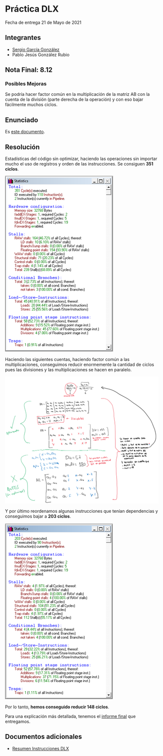 # Práctica DLX

Fecha de entrega 21 de Mayo de 2021

## Integrantes

* [Sergio García González](https://github.com/AnOrdinaryUsser)
* Pablo Jesús González Rubio

## Nota Final: 8.12

### Posibles Mejoras

Se podría hacer factor común en la multiplicación de la matriz AB con la cuenta de la división (parte derecha de la operación) y con eso bajar fácilmente muchos ciclos.

## Enunciado

Es [este documento](docs/Enunciado.pdf).

## Resolución

Estadísticas del código sin optimizar, haciendo las operaciones sin importar mucho el uso de registros y orden de las instrucciones. Se consiguen **351 ciclos**.

![Estadísticas sin optimizar](img/statsNoOpti.png)

Haciendo las siguientes cuentas, haciendo factor común a las multiplicaciones, conseguimos reducir enormemente la cantidad de ciclos pues las divisiones y las multiplicaciones se hacen en paralelo.

![Cuentas](img/cuentas.png)

Y por último reordenamos algunas instrucciones que tenían dependencias y conseguimos bajar a **203 ciclos**.

![Estadísticas optimizadas](img/statsOpti.png)

Por lo tanto, **hemos conseguido reducir 148 ciclos**.

Para una explicación más detallada, tenemos el [informe final](docs/InformeFinal.pdf) que entregamos.

## Documentos adicionales

* [Resumen Instrucciones DLX](docs/ResumenInstruccionesDLX.pdf)
